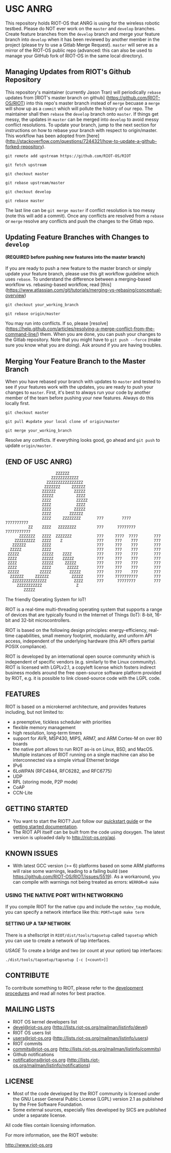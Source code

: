 # USC ANRG 

This repository holds RIOT-OS that ANRG is using for the wireless robotic 
testbed. Please do NOT ever work on the `master` and `develop` branches. 
Create feature branches from the `develop` branch and merge your feature branch
into `develop` when it has been reviewed by another member in the project 
(please try to use a Gitlab Merge Request). `master` will serve as a mirror 
of the RIOT-OS public repo (advanced: this can also be used to manage your
GitHub fork of RIOT-OS in the same local directory).

## Managing Updates from RIOT's Github Repository

This repository's maintainer (currently Jason Tran) will periodically `rebase`
updates from [RIOT's master branch on github] (https://github.com/RIOT-OS/RIOT) 
into this repo's master branch instead of `merge` becuase a `merge` will show up as a 
`commit` which will pollute the history of our repo. The maintainer shall then `rebase` the 
`develop` branch onto `master`. If things get messy, the updates in `master` can be 
merged into `develop` to avoid messy conflict resolutions. To update your 
branch, jump to the next section for instructions on how to rebase your branch 
with respect to origin/master. This workflow has been adopted from [here] 
(http://stackoverflow.com/questions/7244321/how-to-update-a-github-forked-repository).

`git remote add upstream https://github.com/RIOT-OS/RIOT`

`git fetch upstream`

`git checkout master`

`git rebase upstream/master`

`git checkout develop`

`git rebase master`

The last line can be `git merge master` if conflict resolution is too messy 
(note this will add a commit). Once any conflicts are resolved from a `rebase`
or `merge` resolve any conflicts and push the changes to the Gitlab repo.

## Updating Feature Branches with Changes to `develop`
#### (REQUIRED before pushing new features into the master branch)

If you are ready to push a new feature to the master branch or simply update 
your feature branch, please use this git workflow guideline which uses `rebase`.
To understand the difference between a merging-based workflow vs. rebasing-based
workflow, read [this] 
(https://www.atlassian.com/git/tutorials/merging-vs-rebasing/conceptual-overview)

`git checkout your_working_branch`

`git rebase origin/master`

You may run into conflicts. If so, please [resolve] 
(https://help.github.com/articles/resolving-a-merge-conflict-from-the-command-line/)
them. When you are done, you can push your changes to the Gitlab repository. 
Note that you might have to `git push --force` (make sure you know what you are
doing). Ask around if you are having troubles.

## Merging Your Feature Branch to the Master Branch

When you have rebased your branch with updates to `master` and tested to see if
your features work with the updates, you are ready to push your changes to
`master`. First, it's best to always run your code by another member of the 
team before pushing your new features. Always do this locally first.

`git checkout master`

`git pull #update your local clone of origin/master`

`git merge your_working_branch`

Resolve any conflicts. If everything looks good, go ahead and `git push` to 
update `origin/master`.

## (END OF USC ANRG)
                          ZZZZZZ
                        ZZZZZZZZZZZZ
                      ZZZZZZZZZZZZZZZZ
                     ZZZZZZZ     ZZZZZZ
                    ZZZZZZ        ZZZZZ
                    ZZZZZ          ZZZZ
                    ZZZZ           ZZZZZ
                    ZZZZ           ZZZZ
                    ZZZZ          ZZZZZ
                    ZZZZ        ZZZZZZ
                    ZZZZ     ZZZZZZZZ       777        7777       7777777777
              ZZ    ZZZZ   ZZZZZZZZ         777      77777777    77777777777
          ZZZZZZZ   ZZZZ  ZZZZZZZ           777     7777  7777       777
        ZZZZZZZZZ   ZZZZ    Z               777     777    777       777
       ZZZZZZ       ZZZZ                    777     777    777       777
      ZZZZZ         ZZZZ                    777     777    777       777
     ZZZZZ          ZZZZZ    ZZZZ           777     777    777       777
     ZZZZ           ZZZZZ    ZZZZZ          777     777    777       777
     ZZZZ           ZZZZZ     ZZZZZ         777     777    777       777
     ZZZZ           ZZZZ       ZZZZZ        777     777    777       777
     ZZZZZ         ZZZZZ        ZZZZZ       777     777    777       777
      ZZZZZZ     ZZZZZZ          ZZZZZ      777     7777777777       777
       ZZZZZZZZZZZZZZZ            ZZZZ      777      77777777        777
         ZZZZZZZZZZZ               Z
            ZZZZZ

The friendly Operating System for IoT!

RIOT is a real-time multi-threading operating system that supports a range of
devices that are typically found in the Internet of Things (IoT): 
8-bit, 16-bit and 32-bit microcontrollers.

RIOT is based on the following design principles: energy-efficiency, real-time
capabilities, small memory footprint, modularity, and uniform API access,
independent of the underlying hardware (this API offers partial POSIX
compliance).

RIOT is developed by an international open source community which is
independent of specific vendors (e.g. similarly to the Linux community).
RIOT is licensed with LGPLv2.1, a copyleft license which fosters
indirect business models around the free open-source software platform
provided by RIOT, e.g. it is possible to link closed-source code with the
LGPL code.

## FEATURES

RIOT is based on a microkernel architecture, and provides features including,
but not limited to:

* a preemptive, tickless scheduler with priorities
* flexible memory management
* high resolution, long-term timers
* support for AVR, MSP430, MIPS, ARM7, and ARM Cortex-M on over 80 boards
* the native port allows to run RIOT as-is on Linux, BSD, and MacOS. Multiple
  instances of RIOT running on a single machine can also be interconnected via
  a simple virtual Ethernet bridge
* IPv6
* 6LoWPAN (RFC4944, RFC6282, and RFC6775)
* UDP
* RPL (storing mode, P2P mode)
* CoAP
* CCN-Lite


## GETTING STARTED
* You want to start the RIOT? Just follow our [quickstart guide](http://doc.riot-os.org/index.html#the-quickest-start) or the [getting started documentation](http://doc.riot-os.org/getting-started.html).
* The RIOT API itself can be built from the code using doxygen. The latest
  version is uploaded daily to http://riot-os.org/api.

## KNOWN ISSUES
* With latest GCC version (>= 6) platforms based on some ARM platforms will
  raise some warnings, leading to a failing build
  (see https://github.com/RIOT-OS/RIOT/issues/5519).
  As a workaround, you can compile with warnings not being treated as errors:
  `WERROR=0 make`

### USING THE NATIVE PORT WITH NETWORKING
If you compile RIOT for the native cpu and include the `netdev_tap` module,
you can specify a network interface like this: `PORT=tap0 make term`

#### SETTING UP A TAP NETWORK
There is a shellscript in `RIOT/dist/tools/tapsetup` called `tapsetup` which
you can use to create a network of tap interfaces.

*USAGE*
To create a bridge and two (or count at your option) tap interfaces:

    ./dist/tools/tapsetup/tapsetup [-c [<count>]]

## CONTRIBUTE

To contribute something to RIOT, please refer to the [development
procedures](https://github.com/RIOT-OS/RIOT/wiki/Development-procedures) and
read all notes for best practice.

## MAILING LISTS
* RIOT OS kernel developers list
 * devel@riot-os.org (http://lists.riot-os.org/mailman/listinfo/devel)
* RIOT OS users list
 * users@riot-os.org (http://lists.riot-os.org/mailman/listinfo/users)
* RIOT commits
 * commits@riot-os.org (http://lists.riot-os.org/mailman/listinfo/commits)
* Github notifications
 * notifications@riot-os.org
   (http://lists.riot-os.org/mailman/listinfo/notifications)

## LICENSE
* Most of the code developed by the RIOT community is licensed under the GNU
  Lesser General Public License (LGPL) version 2.1 as published by the Free
  Software Foundation.
* Some external sources, especially files developed by SICS are published under
  a separate license.

All code files contain licensing information.

For more information, see the RIOT website:

http://www.riot-os.org
